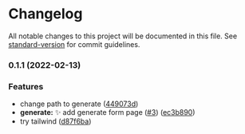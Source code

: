 # Changelog

All notable changes to this project will be documented in this file. See [standard-version](https://github.com/conventional-changelog/standard-version) for commit guidelines.

### 0.1.1 (2022-02-13)


### Features

* change path to generate ([449073d](https://github.com/sozonome/og-img/commit/449073df97eb319ab9b02942118ef00dfe5bae59))
* **generate:** ✨ add generate form page ([#3](https://github.com/sozonome/og-img/issues/3)) ([ec3b890](https://github.com/sozonome/og-img/commit/ec3b8901b68685c4e668393a227e86c71daa0b92))
* try tailwind ([d87f6ba](https://github.com/sozonome/og-img/commit/d87f6ba84414ba6eb8681339f7e6bffd492d41a3))
